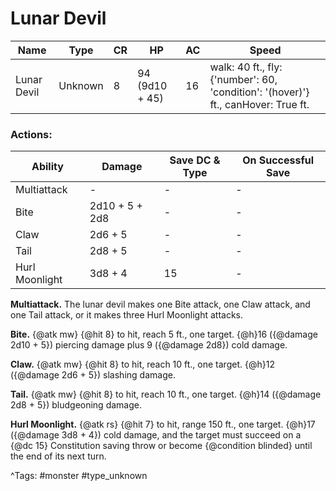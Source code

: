 # Lunar Devil

| Name | Type | CR | HP | AC | Speed |
|------|------|----|----|----|-------|
| Lunar Devil | Unknown | 8 | 94 (9d10 + 45) | 16 | walk: 40 ft., fly: {'number': 60, 'condition': '(hover)'} ft., canHover: True ft. |

### Actions:

| Ability | Damage | Save DC & Type | On Successful Save |
|---------|--------|----------------|--------------------|
| Multiattack | - | - | - |
| Bite | 2d10 + 5 + 2d8 | - | - |
| Claw | 2d6 + 5 | - | - |
| Tail | 2d8 + 5 | - | - |
| Hurl Moonlight | 3d8 + 4 | 15 | - |


**Multiattack.** The lunar devil makes one Bite attack, one Claw attack, and one Tail attack, or it makes three Hurl Moonlight attacks.

**Bite.** {@atk mw} {@hit 8} to hit, reach 5 ft., one target. {@h}16 ({@damage 2d10 + 5}) piercing damage plus 9 ({@damage 2d8}) cold damage.

**Claw.** {@atk mw} {@hit 8} to hit, reach 10 ft., one target. {@h}12 ({@damage 2d6 + 5}) slashing damage.

**Tail.** {@atk mw} {@hit 8} to hit, reach 10 ft., one target. {@h}14 ({@damage 2d8 + 5}) bludgeoning damage.

**Hurl Moonlight.** {@atk rs} {@hit 7} to hit, range 150 ft., one target. {@h}17 ({@damage 3d8 + 4}) cold damage, and the target must succeed on a {@dc 15} Constitution saving throw or become {@condition blinded} until the end of its next turn.

^Tags: #monster #type_unknown
